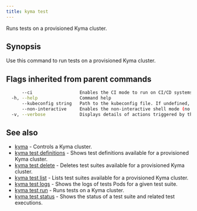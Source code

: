 ```yaml
---
title: kyma test
---
```


Runs tests on a provisioned Kyma cluster.

## Synopsis

Use this command to run tests on a provisioned Kyma cluster.

## Flags inherited from parent commands

```bash
      --ci                  Enables the CI mode to run on CI/CD systems. It avoids any user interaction (such as no dialog prompts) and ensures that logs are formatted properly in log files (such as no spinners for CLI steps).
  -h, --help                Command help
      --kubeconfig string   Path to the kubeconfig file. If undefined, Kyma CLI uses the KUBECONFIG environment variable, or falls back "/$HOME/.kube/config".
      --non-interactive     Enables the non-interactive shell mode (no colorized output, no spinner)
  -v, --verbose             Displays details of actions triggered by the command.
```

## See also

* [kyma](#kyma-kyma)	 - Controls a Kyma cluster.
* [kyma test definitions](#kyma-test-definitions-kyma-test-definitions)	 - Shows test definitions available for a provisioned Kyma cluster.
* [kyma test delete](#kyma-test-delete-kyma-test-delete)	 - Deletes test suites available for a provisioned Kyma cluster.
* [kyma test list](#kyma-test-list-kyma-test-list)	 - Lists test suites available for a provisioned Kyma cluster.
* [kyma test logs](#kyma-test-logs-kyma-test-logs)	 - Shows the logs of tests Pods for a given test suite.
* [kyma test run](#kyma-test-run-kyma-test-run)	 - Runs tests on a Kyma cluster.
* [kyma test status](#kyma-test-status-kyma-test-status)	 - Shows the status of a test suite and related test executions.

